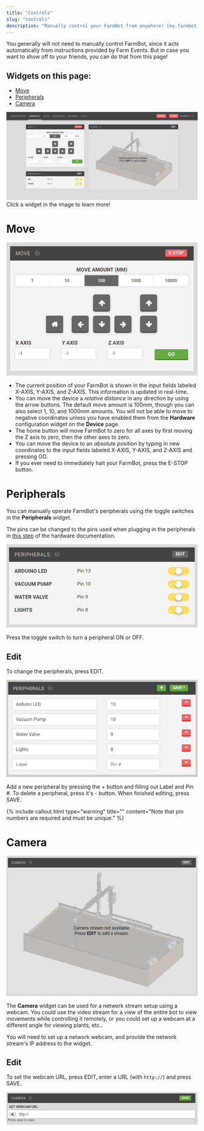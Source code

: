 ```yaml
---
title: "Controls"
slug: "controls"
description: "Manually control your FarmBot from anywhere! [my.farmbot.io/app/controls](http://my.farmbot.io/app/controls)"
---
```


You generally will not need to manually control FarmBot, since it acts automatically from instructions provided by Farm Events. But in case you want to show off to your friends, you can do that from this page!

## Widgets on this page:
 * [Move](#move)
 * [Peripherals](#peripherals)
 * [Camera](#camera)

<div class="nav-image">
  <img class="nav-image" src="_images/controls.png" alt="Controls" />
  <a href="https://software.farmbot.io/docs/controls#move" style="top: 14.1%; left: 10.2%; width: 30.51%; height: 47.6%;"></a>
  <a href="https://software.farmbot.io/docs/controls#peripherals" style="top: 66.5%; left: 10.2%; width: 30.56%; height: 19.5%;"></a>
  <a href="https://software.farmbot.io/docs/controls#camera" style="top: 14%; left: 42.99%; width: 46.8%; height: 73%;"></a>
</div>
<figcaption class="caption">Click a widget in the image to learn more!</figcaption>

# Move

![move.png](_images/move.png)

  * The current position of your FarmBot is shown in the input fields labeled X-AXIS, Y-AXIS, and Z-AXIS. This information is updated in real-time.
  * You can move the device a *relative distance* in any direction by using the arrow buttons. The default move amount is 100mm, though you can also select 1, 10, and 1000mm amounts. You will not be able to move to negative coordinates unless you have enabled them from the **Hardware** configuration widget on the **Device** page.
  * The home button will move FarmBot to zero for all axes by first moving the Z axis to zero, then the other axes to zero.
  * You can move the device to an *absolute position* by typing in new coordinates to the input fields labeled X-AXIS, Y-AXIS, and Z-AXIS and pressing <span class="fb-button fb-green">GO</span>.
  * If you ever need to immediately halt your FarmBot, press the <span class="fb-button fb-red">E-STOP</span> button.

# Peripherals
You can manually operate FarmBot's peripherals using the toggle switches in the **Peripherals** widget.

The pins can be changed to the pins used when plugging in the peripherals in [this step](https://genesis.farmbot.io/docs/plug-everything-in#step-3-connect-the-peripherals) of the hardware documentation.

![peripherals_unknown.png](_images/peripherals_unknown.png)

Press the toggle switch to turn a peripheral ON or OFF.

## Edit
To change the peripherals, press <span class="fb-button fb-gray">EDIT</span>.

![Peripherals Edit.JPG](_images/Peripherals_Edit.JPG)

Add a new peripheral by pressing the <span class="fb-button fb-green">+</span> button and filling out <span class="fb-input">Label</span> and <span class="fb-input">Pin #</span>. To delete a peripheral, press it's <span class="fb-button fb-red">-</span> button. When finished editing, press <span class="fb-button fb-green">SAVE</span>.

{%
include callout.html
type="warning"
title=""
content="Note that pin numbers are required and must be unique."
%}

# Camera

![camera.png](_images/camera.png)

The __Camera__ widget can be used for a network stream setup using a webcam. You could use the video stream for a view of the entire bot to view movements while controlling it remotely, or you could set up a webcam at a different angle for viewing plants, etc..

You will need to set up a network webcam, and provide the network stream's IP address to the widget.

## Edit
To set the webcam URL, press <span class="fb-button fb-gray">EDIT</span>, enter a URL (with `http://`) and press <span class="fb-button fb-green">SAVE</span>.

![camera_edit.png](_images/camera_edit.png)

